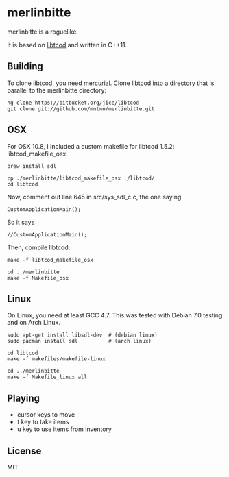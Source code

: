 merlinbitte
===========

merlinbitte is a roguelike.

It is based on [libtcod] and written in C++11.

Building
--------

To clone libtcod, you need [mercurial]. Clone libtcod into a directory that is parallel to the
merlinbitte directory:

    hg clone https://bitbucket.org/jice/libtcod
    git clone git://github.com/mntmn/merlinbitte.git

OSX
---

For OSX 10.8, I included a custom makefile for libtcod 1.5.2: libtcod_makefile_osx. 
    
    brew install sdl
    
    cp ./merlinbitte/libtcod_makefile_osx ./libtcod/
    cd libtcod

Now, comment out line 645 in src/sys_sdl_c.c, the one saying
    
    CustomApplicationMain();

So it says

    //CustomApplicationMain();

Then, compile libtcod:

    make -f libtcod_makefile_osx
    
    cd ../merlinbitte
    make -f Makefile_osx

Linux
-----

On Linux, you need at least GCC 4.7. This was tested with Debian 7.0 testing and on Arch Linux.

    sudo apt-get install libsdl-dev  # (debian linux)
    sudo pacman install sdl          # (arch linux)
    
    cd libtcod
    make -f makefiles/makefile-linux
    
    cd ../merlinbitte
    make -f Makefile_linux all

Playing
-------

- cursor keys to move
- t key to take items
- u key to use items from inventory

License
-------

MIT

  [libtcod]: http://doryen.eptalys.net/libtcod/
  [mercurial]: http://mercurial.selenic.com/
